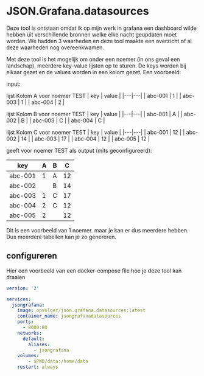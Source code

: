 # JSON.Grafana.datasources

Deze tool is ontstaan omdat ik op mijn werk in grafana een dashboard wilde hebben uit verschillende bronnen welke elke nacht geupdaten moet worden.
We hadden 3 waarheden en deze tool maakte een overzicht of al deze waarheden nog overeenkwamen.

Met deze tool is het mogelijk om onder een noemer (in ons geval een landschap), meerdere key-value lijsten op te sturen. De keys worden bij elkaar gezet en de values worden in een kolom gezet. Een voorbeeld:

input:

lijst Kolom A voor noemer TEST
| key  | value  |
|---|---|
| abc-001  | 1 |
| abc-003  | 1 |
| abc-004  | 2 |

lijst Kolom B voor noemer TEST
| key  | value  |
|---|---|
| abc-001  | A |
| abc-002  | B |
| abc-003  | C |
| abc-004  | C |

lijst Kolom C voor noemer TEST
| key  | value  |
|---|---|
| abc-001  | 12 |
| abc-002  | 14 |
| abc-003  | 17 |
| abc-004  | 12 |
| abc-005  | 12 |

geeft voor noemer TEST als output (mits geconfigureerd):

| key  | A | B | C |
|---|---|---|---|
| abc-001  | 1 | A | 12 |
| abc-002  |   | B | 14 |
| abc-003  | 1 | C | 17 |
| abc-004  | 2 | C | 12 |
| abc-005  | 2 |   | 12 |

Dit is een voorbeeld van 1 noemer. maar je kan er dus meerdere hebben. Dus meerdere tabellen kan je zo genereren.

## configureren

Hier een voorbeeld van een docker-compose file hoe je deze tool kan draaien

```yaml
version: '2'

services:
  jsongrafana:
    image: opvolger/json.grafana.datasources:latest
    container_name: jsongrafanadatasources
    ports:
      - 8080:80
    networks:
      default:
        aliases:
          - jsongrafana
    volumes:
        - $PWD/data:/home/data
    restart: always
```
